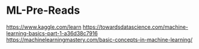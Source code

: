 # ML-Pre-Reads
https://www.kaggle.com/learn
https://towardsdatascience.com/machine-learning-basics-part-1-a36d38c7916
https://machinelearningmastery.com/basic-concepts-in-machine-learning/
